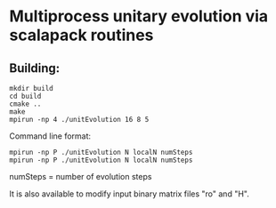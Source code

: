 # Multiprocess unitary evolution via scalapack routines

Building:
---
```shell
mkdir build
cd build
cmake ..
make
mpirun -np 4 ./unitEvolution 16 8 5
```

Command line format:
```
mpirun -np P ./unitEvolution N localN numSteps
mpirun -np P ./unitEvolution N localN numSteps
```
numSteps = number of evolution steps

It is also available to modify input binary matrix files "ro" and "H".
